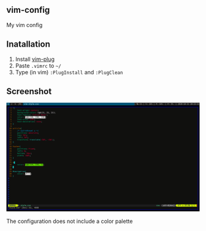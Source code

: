 ## vim-config
My vim config

## Inatallation
  1. Install [vim-plug](https://github.com/junegunn/vim-plug)
  2. Paste `.vimrc` to `~/`
  3. Type (in vim) `:PlugInstall` and `:PlugClean`

## Screenshot
![screenshot](https://raw.githubusercontent.com/X3NOOO/vim-config/main/2020-10-31-202231_1366x768_scrot.png)

The configuration does not include a color palette
